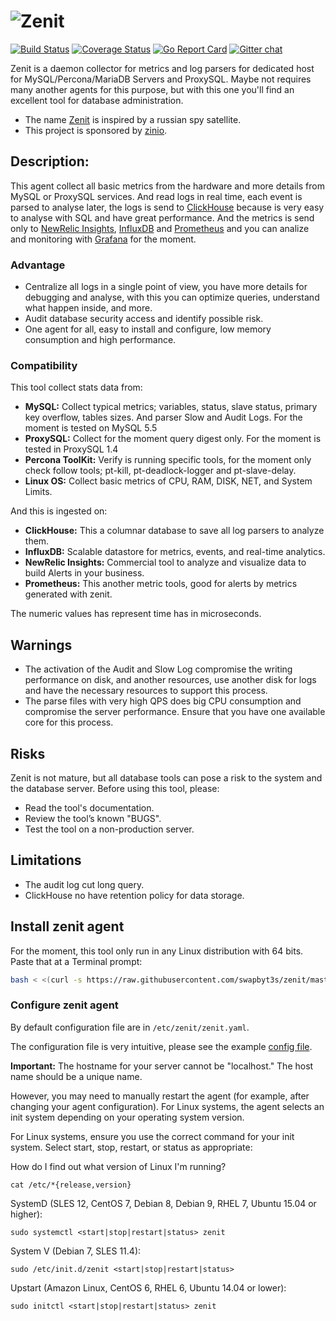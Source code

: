 # ![Zenit](https://raw.githubusercontent.com/swapbyt3s/zenit/master/assets/images/zenit_logo.png)
[![Build Status](https://travis-ci.org/swapbyt3s/zenit.svg?branch=master)](https://travis-ci.org/swapbyt3s/zenit) [![Coverage Status](https://coveralls.io/repos/github/swapbyt3s/zenit/badge.svg?branch=master)](https://coveralls.io/github/swapbyt3s/zenit?branch=master) [![Go Report Card](https://goreportcard.com/badge/github.com/swapbyt3s/zenit)](https://goreportcard.com/report/github.com/swapbyt3s/zenit) [![Gitter chat](https://badges.gitter.im/Zenit-Agent/Lobby.png)](https://gitter.im/Zenit-Agent/Lobby)

Zenit is a daemon collector for metrics and log parsers for dedicated host for MySQL/Percona/MariaDB Servers and
ProxySQL. Maybe not requires many another agents for this purpose, but with this one you'll find an excellent tool for database administration.

- The name [Zenit](https://en.wikipedia.org/wiki/Zenit_(satellite)) is inspired by a russian spy satellite.
- This project is sponsored by [zinio](https://www.zinio.com).

## Description:

This agent collect all basic metrics from the hardware and more details from MySQL or ProxySQL services.
And read logs in real time, each event is parsed to analyse later, the logs is send to [ClickHouse](https://github.com/yandex/ClickHouse/)
because is very easy to analyse with SQL and have great performance. And the metrics is send only to [NewRelic Insights](https://newrelic.com/products/insights), [InfluxDB](https://github.com/influxdata/influxdb) and [Prometheus](https://github.com/prometheus/prometheus)
and you can analize and monitoring with [Grafana](https://grafana.com/) for the moment.

### Advantage

- Centralize all logs in a single point of view, you have more details for debugging and analyse, with this you can optimize queries, understand what happen inside, and more.
- Audit database security access and identify possible risk.
- One agent for all, easy to install and configure, low memory consumption and high performance.

### Compatibility

This tool collect stats data from:

- **MySQL:** Collect typical metrics; variables, status, slave status, primary key overflow, tables sizes. And parser Slow and Audit Logs. For the moment is tested on MySQL 5.5
- **ProxySQL:** Collect for the moment query digest only. For the moment is tested in ProxySQL 1.4
- **Percona ToolKit:** Verify is running specific tools, for the moment only check follow tools; pt-kill, pt-deadlock-logger and pt-slave-delay.
- **Linux OS:** Collect basic metrics of CPU, RAM, DISK, NET, and System Limits.

And this is ingested on:

- **ClickHouse:** This a columnar database to save all log parsers to analyze them.
- **InfluxDB:** Scalable datastore for metrics, events, and real-time analytics.
- **NewRelic Insights:** Commercial tool to analyze and visualize data to build Alerts in your business.
- **Prometheus:** This another metric tools, good for alerts by metrics generated with zenit.

The numeric values has represent time has in microseconds.

## Warnings

- The activation of the Audit and Slow Log compromise the writing performance on disk, and another resources, use another disk for logs and have the necessary resources to support this process.
- The parse files with very high QPS does big CPU consumption and compromise the server performance. Ensure that you have one available core for this process.

## Risks

Zenit is not mature, but all database tools can pose a risk to the system and the database server.
Before using this tool, please:

- Read the tool's documentation.
- Review the tool’s known "BUGS".
- Test the tool on a non-production server.

## Limitations

- The audit log cut long query.
- ClickHouse no have retention policy for data storage.

## Install zenit agent

For the moment, this tool only run in any Linux distribution with 64 bits. Paste that at a Terminal prompt:

```bash
bash < <(curl -s https://raw.githubusercontent.com/swapbyt3s/zenit/master/scripts/install.sh)
```

### Configure zenit agent

By default configuration file are in `/etc/zenit/zenit.yaml`.

The configuration file is very intuitive, please see the example [config file](https://github.com/swapbyt3s/zenit/blob/master/zenit.yaml).

**Important:** The hostname for your server cannot be "localhost." The host name should be a unique name.

However, you may need to manually restart the agent (for example, after changing your agent configuration). For Linux systems, the agent selects an init system depending on your operating system version.

For Linux systems, ensure you use the correct command for your init system. Select start, stop, restart, or status as appropriate:

How do I find out what version of Linux I'm running?

```
cat /etc/*{release,version}
```

SystemD (SLES 12, CentOS 7, Debian 8, Debian 9, RHEL 7, Ubuntu 15.04 or higher):

```
sudo systemctl <start|stop|restart|status> zenit
```

System V (Debian 7, SLES 11.4):

```
sudo /etc/init.d/zenit <start|stop|restart|status>
```

Upstart (Amazon Linux, CentOS 6, RHEL 6, Ubuntu 14.04 or lower):

```
sudo initctl <start|stop|restart|status> zenit
```
